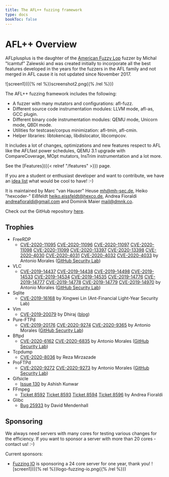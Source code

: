```yaml
---
title: The AFL++ fuzzing framework
type: docs
bookToc: false
---
```


# AFL++ Overview

AFLplusplus is the daughter of the [American Fuzzy Lop](http://lcamtuf.coredump.cx/afl/) fuzzer by Michal "lcamtuf" Zalewski and was created initially to incorporate all the best features developed in the years for the fuzzers in the AFL family and not merged in AFL cause it is not updated since November 2017.

![screen1]({{% rel %}}screenshot2.png{{% /rel %}})

The AFL++ fuzzing framework includes the following:

+ A fuzzer with many mutators and configurations: afl-fuzz.
+ Different source code instrumentation modules: LLVM mode, afl-as, GCC plugin.
+ Different binary code instrumentation modules: QEMU mode, Unicorn mode, QBDI mode.
+ Utilities for testcase/corpus minimization: afl-tmin, afl-cmin.
+ Helper libraries: libtokencap, libdislocator, libcompcov.

It includes a lot of changes, optimizations and new features respect to AFL like the AFLfast power schedules, QEMU 3.1 upgrade with CompareCoverage, MOpt mutators, InsTrim instrumentation and a lot more.

See the [Features]({{< relref "/features" >}}) page.

If you are a student or enthusiast developer and want to contribute, we have an [idea list](https://github.com/AFLplusplus/AFLplusplus/blob/master/docs/ideas.md) what would be cool to have! :-)

It is maintained by Marc "van Hauser" Heuse <mh@mh-sec.de>, Heiko "hexcoder-" Eißfeldt <heiko.eissfeldt@hexco.de>, Andrea Fioraldi <andreafioraldi@gmail.com> and Dominik Maier <mail@dmnk.co>.

Check out the GitHub repository [here](https://github.com/AFLplusplus/AFLplusplus).

## Trophies

+ FreeRDP
  * [CVE-2020-11095](https://cve.mitre.org/cgi-bin/cvename.cgi?name=CVE-2020-11095) [CVE-2020-11096](https://cve.mitre.org/cgi-bin/cvename.cgi?name=CVE-2020-11096) [CVE-2020-11097](https://cve.mitre.org/cgi-bin/cvename.cgi?name=CVE-2020-11097) [CVE-2020-11098](https://cve.mitre.org/cgi-bin/cvename.cgi?name=CVE-2020-11098) [CVE-2020-11099](https://cve.mitre.org/cgi-bin/cvename.cgi?name=CVE-2020-11099) [CVE-2020-13397](https://cve.mitre.org/cgi-bin/cvename.cgi?name=CVE-2020-13397) [CVE-2020-13398](https://cve.mitre.org/cgi-bin/cvename.cgi?name=CVE-2020-13398) [CVE-2020-4030](https://cve.mitre.org/cgi-bin/cvename.cgi?name=CVE-2020-4030) [CVE-2020-4031](https://cve.mitre.org/cgi-bin/cvename.cgi?name=CVE-2020-4031) [CVE-2020-4032](https://cve.mitre.org/cgi-bin/cvename.cgi?name=CVE-2020-4032) [CVE-2020-4033](https://cve.mitre.org/cgi-bin/cvename.cgi?name=CVE-2020-4033) by Antonio Morales ([GitHub Security Lab](https://securitylab.github.com/research/fuzzing-sockets-FreeRDP))
+ VLC
  * [CVE-2019-14437](https://cve.mitre.org/cgi-bin/cvename.cgi?name=CVE-2019-14437) [CVE-2019-14438](https://cve.mitre.org/cgi-bin/cvename.cgi?name=CVE-2019-14438) [CVE-2019-14498](https://cve.mitre.org/cgi-bin/cvename.cgi?name=CVE-2019-14498) [CVE-2019-14533](https://cve.mitre.org/cgi-bin/cvename.cgi?name=CVE-2019-14533) [CVE-2019-14534](https://cve.mitre.org/cgi-bin/cvename.cgi?name=CVE-2019-14534) [CVE-2019-14535](https://cve.mitre.org/cgi-bin/cvename.cgi?name=CVE-2019-14535) [CVE-2019-14776](https://cve.mitre.org/cgi-bin/cvename.cgi?name=CVE-2019-14776) [CVE-2019-14777](https://cve.mitre.org/cgi-bin/cvename.cgi?name=CVE-2019-14777) [CVE-2019-14778](https://cve.mitre.org/cgi-bin/cvename.cgi?name=CVE-2019-14778) [CVE-2019-14779](https://cve.mitre.org/cgi-bin/cvename.cgi?name=CVE-2019-14779) [CVE-2019-14970](https://cve.mitre.org/cgi-bin/cvename.cgi?name=CVE-2019-14970) by Antonio Morales ([GitHub Security Lab](https://securitylab.github.com/research/vlc-vulnerability-heap-overflow))
+ Sqlite
  * [CVE-2019-16168](https://cve.mitre.org/cgi-bin/cvename.cgi?name=CVE-2019-16168) by Xingwei Lin (Ant-Financial Light-Year Security Lab)
+ Vim
  * [CVE-2019-20079](https://cve.mitre.org/cgi-bin/cvename.cgi?name=CVE-2019-20079) by Dhiraj ([blog](https://www.inputzero.io/2020/03/fuzzing-vim.html))
+ Pure-FTPd
  * [CVE-2019-20176](https://cve.mitre.org/cgi-bin/cvename.cgi?name=CVE-2019-20176) [CVE-2020-9274](https://cve.mitre.org/cgi-bin/cvename.cgi?name=CVE-2019-14437) [CVE-2020-9365](https://cve.mitre.org/cgi-bin/cvename.cgi?name=CVE-2020-9365) by Antonio Morales ([GitHub Security Lab](https://securitylab.github.com/research/fuzzing-sockets-FTP))
+ Bftpd
  * [CVE-2020-6162](https://cve.mitre.org/cgi-bin/cvename.cgi?name=CVE-2020-6162) [CVE-2020-6835](https://cve.mitre.org/cgi-bin/cvename.cgi?name=CVE-2020-6835) by Antonio Morales ([GitHub Security Lab](https://securitylab.github.com/research/fuzzing-sockets-FTP))
+ Tcpdump
  * [CVE-2020-8036](https://cve.mitre.org/cgi-bin/cvename.cgi?name=CVE-2020-8036) by Reza Mirzazade
+ ProFTPd
  * [CVE-2020-9272](https://cve.mitre.org/cgi-bin/cvename.cgi?name=CVE-2020-9272) [CVE-2020-9273](https://cve.mitre.org/cgi-bin/cvename.cgi?name=CVE-2020-9273) by Antonio Morales ([GitHub Security Lab](https://securitylab.github.com/research/fuzzing-sockets-FTP))
+ Gifsicle
  * [Issue 130](https://github.com/kohler/gifsicle/issues/130) by Ashish Kunwar
+ FFmpeg
  * [Ticket 8592](https://trac.ffmpeg.org/ticket/8592) [Ticket 8593](https://trac.ffmpeg.org/ticket/8593) [Ticket 8594](https://trac.ffmpeg.org/ticket/8594) [Ticket 8596](https://trac.ffmpeg.org/ticket/8596) by Andrea Fioraldi
+ Glibc
  * [Bug 25933](https://sourceware.org/bugzilla/show_bug.cgi?id=25933) by David Mendenhall

## Sponsoring

We always need servers with many cores for testing various changes for the efficiency.
If you want to sponsor a server with more than 20 cores - contact us! :-)

Current sponsors:

* [Fuzzing IO](https://www.fuzzing.io) is sponsoring a 24 core server for one year, thank you! ![screen1]({{% rel %}}logo-fuzzing-io.png{{% /rel %}})

